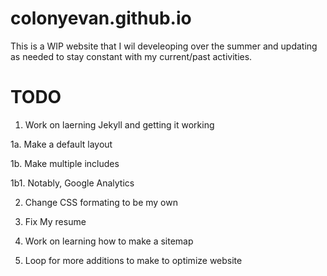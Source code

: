 # colonyevan.github.io

This is a WIP website that I wil develeoping over the summer and updating as needed to stay constant with my current/past activities.

# TODO

1.   Work on laerning Jekyll and getting it working

1a.  Make a default layout

1b.  Make multiple includes

1b1. Notably, Google Analytics

2. Change CSS formating to be my own

3. Fix My resume

4. Work on learning how to make a sitemap

5. Loop for more additions to make to optimize website
